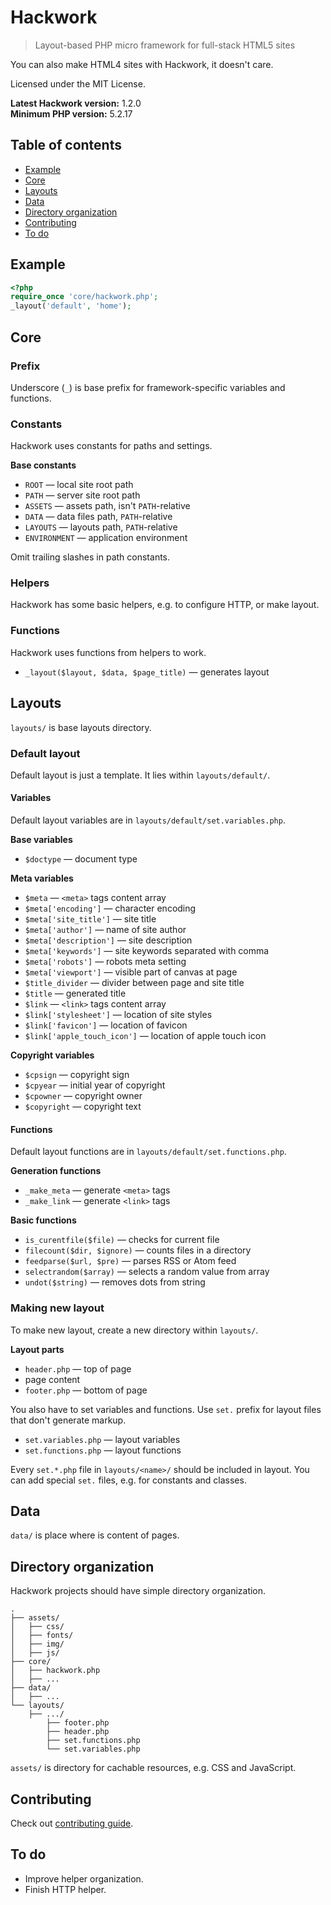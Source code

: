 # Hackwork

> Layout-based PHP micro framework for full-stack HTML5 sites

You can also make HTML4 sites with Hackwork, it doesn't care.

Licensed under the MIT License.

**Latest Hackwork version:** 1.2.0  
**Minimum PHP version:** 5.2.17

## Table of contents

* [Example](#example)
* [Core](#core)
* [Layouts](#layouts)
* [Data](#data)
* [Directory organization](#directory-organization)
* [Contributing](#contributing)
* [To do](#to-do)

## Example

```php
<?php
require_once 'core/hackwork.php';
_layout('default', 'home');
```

## Core

### Prefix

Underscore (`_`) is base prefix for framework-specific variables and functions.

### Constants

Hackwork uses constants for paths and settings.

**Base constants**

* `ROOT` — local site root path
* `PATH` — server site root path
* `ASSETS` — assets path, isn't `PATH`-relative
* `DATA` — data files path, `PATH`-relative
* `LAYOUTS` — layouts path, `PATH`-relative
* `ENVIRONMENT` — application environment

Omit trailing slashes in path constants.

### Helpers

Hackwork has some basic helpers, e.g. to configure HTTP, or make layout.

### Functions

Hackwork uses functions from helpers to work.

* `_layout($layout, $data, $page_title)` — generates layout

## Layouts

`layouts/` is base layouts directory.

### Default layout

Default layout is just a template. It lies within `layouts/default/`.

#### Variables

Default layout variables are in `layouts/default/set.variables.php`.

**Base variables**

* `$doctype` — document type

**Meta variables**

* `$meta` — `<meta>` tags content array
 * `$meta['encoding']` — character encoding
 * `$meta['site_title']` — site title
 * `$meta['author']` — name of site author
 * `$meta['description']` — site description
 * `$meta['keywords']` — site keywords separated with comma
 * `$meta['robots']` — robots meta setting
 * `$meta['viewport']` — visible part of canvas at page
* `$title_divider` — divider between page and site title
* `$title` — generated title
* `$link` — `<link>` tags content array
 * `$link['stylesheet']` — location of site styles
 * `$link['favicon']` — location of favicon
 * `$link['apple_touch_icon']` — location of apple touch icon

**Copyright variables**

* `$cpsign` — copyright sign
* `$cpyear` — initial year of copyright
* `$cpowner` — copyright owner
* `$copyright` — copyright text

#### Functions

Default layout functions are in `layouts/default/set.functions.php`.

**Generation functions**

* `_make_meta` — generate `<meta>` tags
* `_make_link` — generate `<link>` tags

**Basic functions**

* `is_curentfile($file)` — checks for current file
* `filecount($dir, $ignore)` — counts files in a directory
* `feedparse($url, $pre)` — parses RSS or Atom feed
* `selectrandom($array)` — selects a random value from array
* `undot($string)` — removes dots from string

### Making new layout

To make new layout, create a new directory within `layouts/`.

**Layout parts**

* `header.php` — top of page
* page content
* `footer.php` — bottom of page

You also have to set variables and functions. Use `set.` prefix for layout
files that don't generate markup.

* `set.variables.php` — layout variables
* `set.functions.php` — layout functions

Every `set.*.php` file in `layouts/<name>/` should be included in layout. You
can add special `set.` files, e.g. for constants and classes.

## Data

`data/` is place where is content of pages.

## Directory organization

Hackwork projects should have simple directory organization.

```
.
├── assets/
│   ├── css/
│   ├── fonts/
│   ├── img/
│   ├── js/
├── core/
│   ├── hackwork.php
│   ├── ...
├── data/
│   ├── ...
└── layouts/
    ├── .../
        ├── footer.php
        ├── header.php
        ├── set.functions.php
        └── set.variables.php
```

`assets/` is directory for cachable resources, e.g. CSS and JavaScript.

## Contributing

Check out
[contributing guide](https://github.com/ZDroid/hackwork/blob/master/CONTRIBUTING.md).

## To do

* Improve helper organization.
* Finish HTTP helper.
